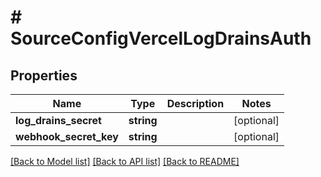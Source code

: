 # # SourceConfigVercelLogDrainsAuth

## Properties

Name | Type | Description | Notes
------------ | ------------- | ------------- | -------------
**log_drains_secret** | **string** |  | [optional]
**webhook_secret_key** | **string** |  | [optional]

[[Back to Model list]](../../README.md#models) [[Back to API list]](../../README.md#endpoints) [[Back to README]](../../README.md)
